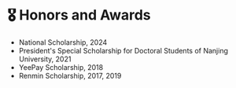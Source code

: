 # 🎖 Honors and Awards
- National Scholarship, 2024
- President's Special Scholarship for Doctoral Students of Nanjing University, 2021
- YeePay Scholarship, 2018
- Renmin Scholarship, 2017, 2019